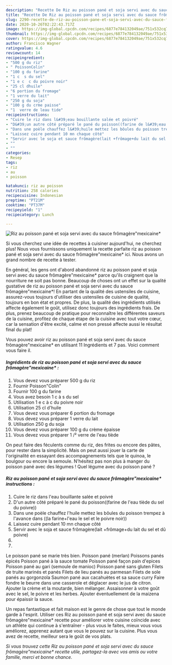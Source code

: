 ```yaml
---
description: "Recette De Riz au poisson pané et soja servi avec du sauce frômagère&amp;#34;mexicaine*"
title: "Recette De Riz au poisson pané et soja servi avec du sauce frômagère&amp;#34;mexicaine*"
slug: 2290-recette-de-riz-au-poisson-pane-et-soja-servi-avec-du-sauce-fromagere-and-34-mexicaine
date: 2020-10-26T02:22:43.717Z
image: https://img-global.cpcdn.com/recipes/6877e784132049ae/751x532cq70/riz-au-poisson-pane-et-soja-servi-avec-du-sauce-fromageremexicaine-photo-principale-de-la-recette.jpg
thumbnail: https://img-global.cpcdn.com/recipes/6877e784132049ae/751x532cq70/riz-au-poisson-pane-et-soja-servi-avec-du-sauce-fromageremexicaine-photo-principale-de-la-recette.jpg
cover: https://img-global.cpcdn.com/recipes/6877e784132049ae/751x532cq70/riz-au-poisson-pane-et-soja-servi-avec-du-sauce-fromageremexicaine-photo-principale-de-la-recette.jpg
author: Francisco Wagner
ratingvalue: 4.6
reviewcount: 14
recipeingredient:
- "500 g du riz"
- " PoissonColin"
- "100 g du farine"
- "1 c  s du sel"
- "1 e c  c du poivre noir"
- "25 cl dhuile"
- "6 portion du fromage"
- "1 verre du lait"
- "250 g du soja"
- "100 g du crme paisse"
- "1  verre de leau tide"
recipeinstructions:
- "Cuire le riz dans l&#39;eau bouillante salée et poivré"
- "D&#39;un autre côté préparé le pané du poisson((farine de l&#39;eau tiède du sel du poivre))"
- "Dans une poèle chauffez l&#39;huile mettez les bôules du poisson trempez à l&#39;avance dans ((la farine+l&#39;eau le sel et le poivre noir))"
- "Laissez cuire pendant 10 mn chaque côté"
- "Servir avec le soja et sauce frômagère(lait +frômage+du lait du sel et dû poivre)"
- ""
- ""
categories:
- Resep
tags:
- riz
- au
- poisson

katakunci: riz au poisson 
nutrition: 258 calories
recipecuisine: Indonesian
preptime: "PT21M"
cooktime: "PT37M"
recipeyield: "1"
recipecategory: Lunch

---
```



![Riz au poisson pané et soja servi avec du sauce frômagère&#34;mexicaine*](https://img-global.cpcdn.com/recipes/6877e784132049ae/751x532cq70/riz-au-poisson-pane-et-soja-servi-avec-du-sauce-fromageremexicaine-photo-principale-de-la-recette.jpg)

Si vous cherchez une idée de recettes à cuisiner aujourd'hui, ne cherchez plus! Nous vous fournissons uniquement la recette parfaite riz au poisson pané et soja servi avec du sauce frômagère&#34;mexicaine* ici. Nous avons un grand nombre de recette à tester.

En général, les gens ont d'abord abandonné riz au poisson pané et soja servi avec du sauce frômagère&#34;mexicaine* parce qu'ils craignent que la nourriture ne soit pas bonne. Beaucoup de choses ont un effet sur la qualité gustative de riz au poisson pané et soja servi avec du sauce frômagère&#34;mexicaine*! En partant de la qualité des ustensiles de cuisine, assurez-vous toujours d'utiliser des ustensiles de cuisine de qualité, toujours en bon état et propres. De plus, la qualité des ingrédients utilisés affecte également le goût, utilisez donc toujours des ingrédients frais. De plus, prenez beaucoup de pratique pour reconnaître les différentes saveurs de la cuisine, profitez de chaque étape de la cuisine avec tout votre cœur, car la sensation d'être excité, calme et non pressé affecte aussi le résultat final du plat!

<!--inarticleads1-->

Vous pouvez avoir riz au poisson pané et soja servi avec du sauce frômagère&#34;mexicaine* en utilisant 11 Ingrédients et 7 pas. Voici comment vous faire il.

##### Ingrédients de riz au poisson pané et soja servi avec du sauce frômagère&#34;mexicaine* :

1. Vous devez vous préparer 500 g du riz
1. Fournir  Poisson&#34;Colin&#34;
1. Fournir 100 g du farine
1. Vous avez besoin 1 c à s du sel
1. Utilisation 1 e c à c du poivre noir
1. Utilisation 25 cl d&#39;huile
1. Vous devez vous préparer 6 portion du fromage
1. Vous devez vous préparer 1 verre du lait
1. Utilisation 250 g du soja
1. Vous devez vous préparer 100 g du crème épaisse
1. Vous devez vous préparer 1 /² verre de l&#39;eau tiède


On peut faire des féculents comme du riz, des frites ou encore des pâtes, pour rester dans la simplicité. Mais on peut aussi jouer la carte de l&#39;originalité en essayant des accompagnements tels que le quinoa, le boulgour ou encore la semoule. N&#39;hésitez pas non plus à manger du poisson pané avec des légumes ! Quel légume avec du poisson pané ? 

<!--inarticleads2-->

##### Riz au poisson pané et soja servi avec du sauce frômagère&#34;mexicaine* instructions :

1. Cuire le riz dans l&#39;eau bouillante salée et poivré
1. D&#39;un autre côté préparé le pané du poisson((farine de l&#39;eau tiède du sel du poivre))
1. Dans une poèle chauffez l&#39;huile mettez les bôules du poisson trempez à l&#39;avance dans ((la farine+l&#39;eau le sel et le poivre noir))
1. Laissez cuire pendant 10 mn chaque côté
1. Servir avec le soja et sauce frômagère(lait +frômage+du lait du sel et dû poivre)
1. 
1. 


Le poisson pané se marie très bien. Poisson pané (merlan) Poissons panés épicés Poisson pané à la sauce tomate Poisson pané façon pain d&#39;epices Poisson pané au gari (semoule de manioc) Poisson pané sans gluten Filets de truite marinés et panés Filets de lieu panés au parmesan Filets de sole panés au gorgonzola Saumon pané aux cacahuètes et sa sauce curry Faire fondre le beurre dans une casserole et déglacer avec le jus de citron. Ajouter la crème et la moutarde, bien mélanger. Assaisonner à votre goût avec le sel, le poivre et les herbes. Ajouter éventuellement de la maizena pour épaissir la sauce. 

<!--inarticleads1-->

<p>
Un repas fantastique et fait maison est le genre de chose que tout le monde garde à l'esprit. Utiliser ces Riz au poisson pané et soja servi avec du sauce frômagère&#34;mexicaine* recette pour améliorer votre cuisine coïncide avec un athlète qui continue à s'entraîner - plus vous le faites, mieux vous vous améliorez, apprenez autant que vous le pouvez sur la cuisine. Plus vous avez de recette, meilleur sera le goût de vos plats.
</p>

<p>
<i>Si vous trouvez cette Riz au poisson pané et soja servi avec du sauce frômagère&#34;mexicaine* recette utile, partagez-la avec vos amis ou votre famille, merci et bonne chance.</i>
</p>
